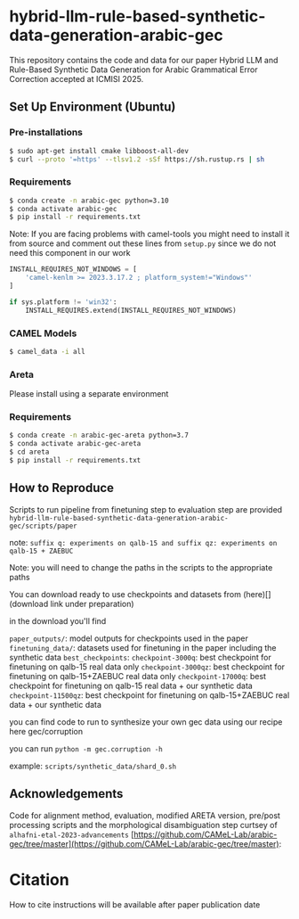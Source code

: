 # hybrid-llm-rule-based-synthetic-data-generation-arabic-gec
This repository contains the code and data for our paper Hybrid LLM and Rule-Based Synthetic Data Generation for Arabic Grammatical Error Correction accepted at ICMISI 2025.

## Set Up Environment (Ubuntu)

### Pre-installations
```bash
$ sudo apt-get install cmake libboost-all-dev
$ curl --proto '=https' --tlsv1.2 -sSf https://sh.rustup.rs | sh
```

### Requirements
```bash
$ conda create -n arabic-gec python=3.10
$ conda activate arabic-gec
$ pip install -r requirements.txt
```

Note: If you are facing problems with camel-tools you might need to install it from source and comment out these lines from `setup.py` since we do not need this component in our work

```python
INSTALL_REQUIRES_NOT_WINDOWS = [
    'camel-kenlm >= 2023.3.17.2 ; platform_system!="Windows"'
]

if sys.platform != 'win32':
    INSTALL_REQUIRES.extend(INSTALL_REQUIRES_NOT_WINDOWS)
```

### CAMEL Models
```bash
$ camel_data -i all
```

### Areta

Please install using a separate environment

### Requirements
```bash
$ conda create -n arabic-gec-areta python=3.7
$ conda activate arabic-gec-areta
$ cd areta
$ pip install -r requirements.txt
```


## How to Reproduce

Scripts to run pipeline from finetuning step to evaluation step are provided
`hybrid-llm-rule-based-synthetic-data-generation-arabic-gec/scripts/paper` 

note: `suffix q: experiments on qalb-15 and suffix qz: experiments on qalb-15 + ZAEBUC`


Note: you will need to change the paths in the scripts to the appropriate paths

You can download ready to use checkpoints and datasets from (here)[] (download link under preparation)

in the download you'll find

`paper_outputs/`: model outputs for checkpoints used in the paper
`finetuning_data/`: datasets used for finetuning in the paper including the synthetic data
`best_checkpoints`: 
  `checkpoint-3000q`: best checkpoint for finetuning on qalb-15 real data only
  `checkpoint-3000qz`: best checkpoint for finetuning on qalb-15+ZAEBUC real data only
  `checkpoint-17000q`: best checkpoint for finetuning on qalb-15 real data + our synthetic data
  `checkpoint-11500qz`: best checkpoint for finetuning on qalb-15+ZAEBUC real data + our synthetic data

you can find code to run to synthesize your own gec data using our recipe here gec/corruption

you can run `python -m gec.corruption -h`

example: `scripts/synthetic_data/shard_0.sh`




## Acknowledgements
Code for alignment method, evaluation, modified ARETA version, pre/post processing scripts and the morphological disambiguation step curtsey of `alhafni-etal-2023-advancements` [https://github.com/CAMeL-Lab/arabic-gec/tree/master](https://github.com/CAMeL-Lab/arabic-gec/tree/master):


# Citation

How to cite instructions will be available after paper publication date
